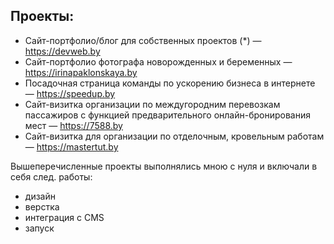 ## Проекты:

- Сайт-портфолио/блог для собственных проектов (*) — https://devweb.by
- Сайт-портфолио фотографа новорожденных и беременных — https://irinapaklonskaya.by
- Посадочная страница команды по ускорению бизнеса в интернете — https://speedup.by
- Сайт-визитка организации по междугородним перевозкам пассажиров с функцией предварительного онлайн-бронирования мест — https://7588.by
- Сайт-визитка для организации по отделочным, кровельным работам — https://mastertut.by

Вышеперечисленные проекты выполнялись мною с нуля и включали в себя след. работы:
- дизайн
- верстка
- интеграция с CMS
- запуск
